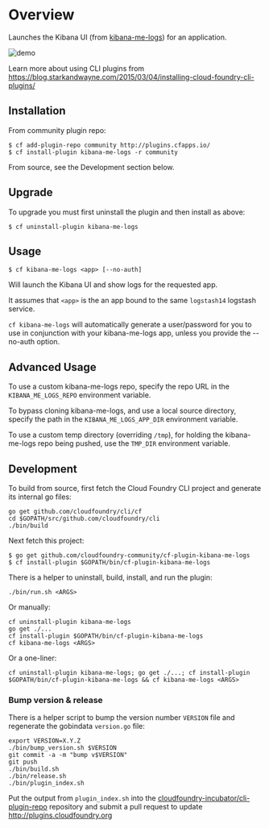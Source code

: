 Overview
========

Launches the Kibana UI (from [kibana-me-logs](https://github.com/cloudfoundry-community/kibana-me-logs)\) for an application.

![demo](http://cl.ly/image/2H1x2m1B3m0v/cf%20kibana-me-logs%20v0.3.gif)

Learn more about using CLI plugins from https://blog.starkandwayne.com/2015/03/04/installing-cloud-foundry-cli-plugins/

Installation
------------

From community plugin repo:

```
$ cf add-plugin-repo community http://plugins.cfapps.io/
$ cf install-plugin kibana-me-logs -r community
```

From source, see the Development section below.

Upgrade
-------

To upgrade you must first uninstall the plugin and then install as above:

```
$ cf uninstall-plugin kibana-me-logs
```

Usage
-----

```
$ cf kibana-me-logs <app> [--no-auth]
```

Will launch the Kibana UI and show logs for the requested app.

It assumes that `<app>` is the an app bound to the same `logstash14` logstash service.

`cf kibana-me-logs` will automatically generate a user/password for you to use in conjunction with your kibana-me-logs app, unless you provide the --no-auth option.

Advanced Usage
--------------

To use a custom kibana-me-logs repo, specify the repo URL in the `KIBANA_ME_LOGS_REPO`
environment variable.

To bypass cloning kibana-me-logs, and use a local source directory, specify the path in the
`KIBANA_ME_LOGS_APP_DIR` environment variable.

To use a custom temp directory (overriding `/tmp`), for holding the kibana-me-logs repo being
pushed, use the `TMP_DIR` environment variable.


Development
-----------

To build from source, first fetch the Cloud Foundry CLI project and generate its internal go files:

```
go get github.com/cloudfoundry/cli/cf
cd $GOPATH/src/github.com/cloudfoundry/cli
./bin/build
```

Next fetch this project:

```
$ go get github.com/cloudfoundry-community/cf-plugin-kibana-me-logs
$ cf install-plugin $GOPATH/bin/cf-plugin-kibana-me-logs
```

There is a helper to uninstall, build, install, and run the plugin:

```
./bin/run.sh <ARGS>
```

Or manually:

```
cf uninstall-plugin kibana-me-logs
go get ./...
cf install-plugin $GOPATH/bin/cf-plugin-kibana-me-logs
cf kibana-me-logs <ARGS>
```

Or a one-liner:

```
cf uninstall-plugin kibana-me-logs; go get ./...; cf install-plugin $GOPATH/bin/cf-plugin-kibana-me-logs && cf kibana-me-logs <ARGS>
```

### Bump version & release

There is a helper script to bump the version number `VERSION` file and regenerate the gobindata `version.go` file:

```
export VERSION=X.Y.Z
./bin/bump_version.sh $VERSION
git commit -a -m "bump v$VERSION"
git push
./bin/build.sh
./bin/release.sh
./bin/plugin_index.sh
```

Put the output from `plugin_index.sh` into the
[cloudfoundry-incubator/cli-plugin-repo][1] repository and
submit a pull request to update http://plugins.cloudfoundry.org


[1]: https://github.com/cloudfoundry-incubator/cli-plugin-repo
